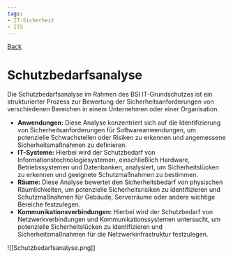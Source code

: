 ```yaml
---
tags:
- IT-Sicherheit
- ITS
---
```

[Back](Uebersicht%20der%20IT-Sicherheit%20Themen.md)
# Schutzbedarfsanalyse
Die Schutzbedarfsanalyse im Rahmen des BSI IT-Grundschutzes ist ein strukturierter Prozess zur Bewertung der Sicherheitsanforderungen von verschiedenen Bereichen in einem Unternehmen oder einer Organisation.

- **Anwendungen:** Diese Analyse konzentriert sich auf die Identifizierung von Sicherheitsanforderungen für Softwareanwendungen, um potenzielle Schwachstellen oder Risiken zu erkennen und angemessene Sicherheitsmaßnahmen zu definieren.
- **IT-Systeme:** Hierbei wird der Schutzbedarf von Informationstechnologiesystemen, einschließlich Hardware, Betriebssystemen und Datenbanken, analysiert, um Sicherheitslücken zu erkennen und geeignete Schutzmaßnahmen zu bestimmen.
- **Räume:** Diese Analyse bewertet den Sicherheitsbedarf von physischen Räumlichkeiten, um potenzielle Sicherheitsrisiken zu identifizieren und Schutzmaßnahmen für Gebäude, Serverräume oder andere wichtige Bereiche festzulegen.
- **Kommunikationsverbindungen:** Hierbei wird der Schutzbedarf von Netzwerkverbindungen und Kommunikationssystemen untersucht, um potenzielle Sicherheitslücken zu identifizieren und Sicherheitsmaßnahmen für die Netzwerkinfrastruktur festzulegen.

![[Schutzbedarfsanalyse.png]]